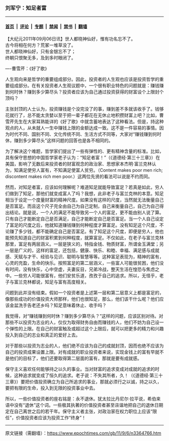### 刘军宁：知足者富

---

#### [首页](../../../..?n3364766) &nbsp;|&nbsp; [评论](../../../../../epoch-comment?n3364766) &nbsp;|&nbsp; [专题](../../../../../epoch-special?n3364766) &nbsp;|&nbsp; [禁闻](../../../../../epoch-news?n3364766) &nbsp;|&nbsp; [禁书](../../../../../books?n3364766) &nbsp;|&nbsp; [翻墙](https://github.com/gfw-breaker/nogfw/blob/master/README.md?n3364766)


<div class="post_content" id="artbody" itemprop="articleBody">
 <!-- article content begin -->
 <p>
  【大纪元2011年09月06日讯】世人都晓神仙好，惟有功名忘不了。
  <br/>
  古今将相在何方？荒冢一堆草没了。
  <br/>
  世人都晓神仙好，只有金银忘不了；
  <br/>
  终朝只恨聚无多，及到多时眼闭了。
 </p>
 <p>
  —-曹雪芹：《好了歌》
 </p>
 <p>
  人生观向来是哲学的重要组成部分。因此，投资者的人生观也应该是投资哲学的重要组成部分。在有关投资者人生观议题中，一个很有职业特色的问题就是：赚钱赚到何时休？赚到多少算尽头？投资者应该为自己通过投资获得的财富设个上限封个顶吗？
 </p>
 <p>
  主张封顶的人士认为，投资赚钱是个没完没了的事，赚到差不多就该收手了。钱够花就行了，总不能太贪婪以至于把一辈子都花在无休止地积攒财富上吧？比如，曹雪芹先生在大家耳熟能详的《好了歌》中就含蓄地表达了这种看法。但是，持这种观点的人，从未就人一生中赚钱上限的金额达成一致。这不是一件容易的事情。因为时代不同、国别不同、文化传统不同、生活方式不同等，大家对“赚钱赚到何时休，赚到多少算尽头”这样问题的回答也是各不相同的。
 </p>
 <p>
  为了解决这个难题，哲学家们提出了一些有弹性的、更有精神含量的标准。比如，具有保守思想的中国哲学家老子认为：“知足者富！”（《道德经‧第三十三章》）在美国，影响了无数后来投资者的财富观念的政治家、思想家本杰明‧富兰克林认为，知满足使穷人富有，不知满足使富人贫穷。（Content makes poor men rich; discontent makes rich men poor.）这两位先贤的看法可以说是不约而同。
 </p>
 <p>
  然而，对知足者富，应该如何理解呢？难道知足就能导致富足？若真是如此，穷人们做到了知足，那他们就变成富人了吗？我想，此非老子与富兰克林的本意。知足相当于设定一个度量财富的精神尺度。如果没有这样的尺度，当然就无法衡量自己是否富足。而且这个尺子完全由自己为自己定制，自己来衡量自己，自己为自己得出结论。就是说，一个人的满足不能导致另一个人的富足，更不能由别人说了算。只有自己才能断定自己是否满足，自己才能断定自己是否富足。当一个人自己设定了富足的尺度之后，他就知道赚钱赚到何种程度才算富足。没有知足这个尺度，不论赚了多少钱，都不能确定自己是否富足。有了知足这个尺度，即便是穷人，他也能预先知道自己的财富积累到何种程度，就算富足。不仅如此，在老子与富兰克林那里，富足有两层涵义。一层是狭义的，特指金钱、物质财富，所谓金玉满堂；另一层是广义的，这样的富足，还包括，健康、快乐、和睦、幸福、满足感与成就感、天赋与才干、经验与见识、聪明与智慧等等。这种富足表现为，精神的富有，心灵的充盈，生命的快乐。按照富足的第二层涵义，一些富人可能很贫困，他们没有时间，没有快乐，心中空虚，夫妻反目，兄弟冷战，整天生活在惶恐与焦虑之中。一些穷人可能很富有，他们安贫乐道，孜孜于自己的追求。所以，无怪乎，老子与富兰克林都说，知足与富有高度相关。
 </p>
 <p>
  问题到此并没有结束。假如一个投资者是上述第一层和第二层意义上都是富足的，像那些成功的价值投资大师那样，他们也很知足，那么，他们该干什么呢？他们应该金盆洗手告老还乡吗？知足意味着休止、收手吗？
 </p>
 <p>
  我觉得，对“赚钱赚到何时休？赚到多少算尽头？”这样的问题，应该区别对待。对那些不以投资为志业的人，仅仅为取得财务自由而赚钱的人，他们不妨为自己设一个弹性的上限。在自己的财富触及或超过这个上限后，就可以把更多的精力和兴趣投入到自己的志业和真正的爱好上去。
 </p>
 <p>
  对于那些以投资为志业的人，他们绝不应该为自己的成就封顶，因而也绝不应该为自己的投资成果设置上限。对有成就的职业投资者来说，实现金钱上的富有早就不是他们的目标了，他们还要取得第二层面的富有，那就是要有成就感。
 </p>
 <p>
  保守主义喜欢任何能够持之以久的事业。当对财富的追求变成对成就的追求的时候，这种追求就变成了恒久的追求。老子说：不失其所者，久！（《道德经‧第三十三章》）要把价值投资确立为自己所追求的事业，那就必须行之以诚，持之以久，要把有限的生命，投入到无限的投资事业中去。
 </p>
 <p>
  所以，一些价值投资者的座右铭是：永不退休。犹太拉比丹尼尔‧拉平说，希伯来语中没有“退休”这个词。一些极其执著的价值投资者甚至诙谐地把自己的退休日期定在自己离世之后的若干年。保守主义者主张，对政治家在权力职位上应该“限任”，价值投资者应该为投资工作“终身”！
 </p>
 <!-- article content end -->
 <div id="below_article_ad">
 </div>
</div>


---

原文链接（需翻墙）：https://www.epochtimes.com/gb/11/9/6/n3364766.htm